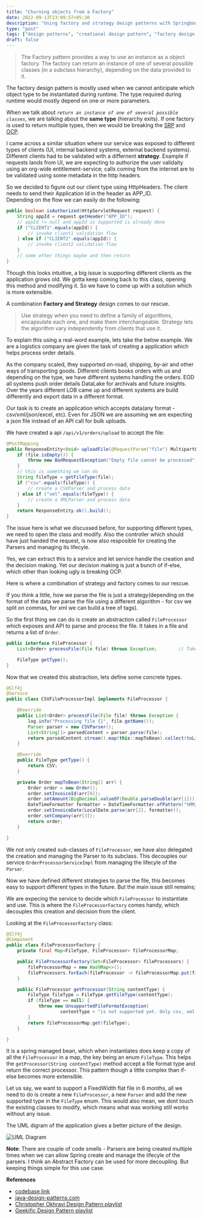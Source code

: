 ```yaml
---
title: "Churning objects from a Factory"
date: 2022-09-13T23:09:57+05:30
description: "Using factory and strategy design patterns with Springboot"
type: "post"
tags: ["design patterns", "creational design pattern", "factory design pattern","java", "springboot"]
draft: false
---
```



> The Factory pattern provides a way to use an instance as a object factory.
> The factory can return an instance of one of several possible classes (in a
> subclass hierarchy), depending on the data provided to it.

The factory design pattern is mostly used when we cannot anticipate which object type
to be instantiated during runtime. The type required during runtime would mostly depend
on one or more parameters.

When we talk about *`return an instance of one of several possible classes`*, we are 
talking about the **same type** (hierarchy exits). If one factory is used to return multiple types,
then we would be breaking the [SRP](https://java-design-patterns.com/principles/#single-responsibility-principle) 
and [OCP](https://java-design-patterns.com/principles/#openclosed-principle).


I came across a similar situation where our service was exposed to different types of clients (UI, internal backend systems, 
external backend systems).
Different clients had to be validated with a differnent **strategy**.
Example if requests lands from UI, we are expecting to authorize the user validaity using an org-wide entitlement-service;
calls coming from the internet are to be validated using some metadata in the http headers.


So we decided to figure out our client type using HttpHeaders. 
The client needs to send their Application Id in the header as APP_ID.  
Depending on the flow we can easily do the following:

```java
public boolean isAuthorized(HttpServletRequest request) {
    String appId = request.getHeader("APP_ID");
    // appId != null and appId is supported is already done
    if ("CLIENT1".equals(appId)) {
        // invoke client1 validation flow
    } else if ("CLIENT2".equals(appId)) {
        // invoke client2 validation flow   
    }
    // some other things maybe and then return
}
```


Though this looks intuitive, a big issue is supporting different clients as the application
grows old. We gotta keep coming back to this class, opening this method and modifying it.
So we have to come up with a solution which is more extensible.


A combination **Factory and Strategy** design comes to our rescue.

> Use strategy when you need to define a family of algorithms, encapsulate
> each one, and make them interchangeable. Strategy lets the algorithm vary
> independently from clients that use it.


To explain this using a real-word example, lets take the below example.
We are a logistics company are given the task of creating a 
application which helps process order details.

As the company scaled, they supported on-road, shipping, by-air and other ways 
of transporting goods. Different clients books orders with us and depending on the
type, we have different systems handling the orders.
EOD all systems push order details DataLake for archivals and future insights.
Over the years different LOB came up and different systems are build differently and export
data in a different format.

Our task is to create an application which accepts data(any format - csv/xml/json/excel, etc).
Even for JSON we are assuming we are expecting a json file instead of an API call for bulk uploads.

We have created a api `/api/v1/orders/upload` to accept the file:
```java
@PostMapping
public ResponseEntity<Void> uploadFile(@RequestParam("file") MultipartFile file) {
    if (file.isEmpty()) {
        throw new BadRequestException("Empty file cannot be processed");
    }
    // this is something we can do
    String fileType = getFileType(file);
    if ("csv".equals(fileType)) {
        // create a CSVParser and process data
    } else if ("xml".equals(fileType)) {
        // create a XMLParser and process data
    }
    return ResponseEntity.ok().build();
}
```

The issue here is what we discussed before, for supporting different types, we need to open the class and modify.
Also the controller which should have just handed the request, is now also resposible for creating the Parsers and
managing its lifecyle.

Yes, we can extract this to a service and let service handle the creation and the decision making. Yet our
decision making is just a bunch of if-else, which other than looking ugly is breaking OCP.

Here is where a combination of strategy and factory comes to our rescue.

If you think a little, how we parse the file is just a strategy(depending on the format of the data we parse the file
using a different algorithm - for csv we split on commas, for xml we can build a tree of tags).

So the first thing we can do is create an abstraction called `FileProcessor` which exposes and API to parse and process
the file. It takes in a file and returns a list of `Order`.

```java
public interface FileProcessor {
    List<Order> processFile(File file) throws Exception;        // Takes in a file and sends us back the List of orders

    FileType getType();
}
```

Now that we created this abstraction, lets define some concrete types.

```java
@Slf4j
@Service
public class CSVFileProcessorImpl implements FileProcessor {

    @Override
    public List<Order> processFile(File file) throws Exception {
        log.info("Processing file {}", file.getName());
        Parser parser = new CSVParser();
        List<String[]> parsedContent = parser.parse(file);
        return parsedContent.stream().map(this::mapToBean).collect(toList());
    }

    @Override
    public FileType getType() {
        return CSV;
    }

    private Order mapToBean(String[] arr) {
        Order order = new Order();
        order.setInvoiceId(arr[0]);
        order.setAmount(BigDecimal.valueOf(Double.parseDouble(arr[1])));
        DateTimeFormatter formatter = DateTimeFormatter.ofPattern("%MM/%dd%yyyy");
        order.setInvoiceDate(LocalDate.parse(arr[2], formatter));
        order.setCompany(arr[3]);
        return order;
    }

}
```

We not only created sub-classes of `FileProcessor`, we have also delegated the
creation and managing the Parser to its  subclass.
This decouples our service `OrderProcessorServiceImpl` from managing the lifecyle of the `Parser`.

Now we have defined different strategies to parse the file, this becomes easy to support 
different types in the future. But the main issue still remains;

We are expecing the service to decide which `FileProcessor` to instantiate and use.
This is where the `FileProcessorFactory` comes handy, which decouples this creation
and decision from the client.

Looking at the `FileProcessorFactory` class:
```java
@Slf4j
@Component
public class FileProcessorFactory {
    private final Map<FileType, FileProcessor> fileProcessorMap;

    public FileProcessorFactory(Set<FileProcessor> fileProcessors) {
        fileProcessorMap = new HashMap<>();
        fileProcessors.forEach(fileProcessor -> fileProcessorMap.put(fileProcessor.getType(), fileProcessor));
    }

    public FileProcessor getProcessor(String contentType) {
        FileType fileType = FileType.getFileType(contentType);
        if (fileType == null) {
            throw new UnsupportedFileFormatException(
                    contentType + "is not supported yet. Only csv, xml and excel is supported");
        }
        return fileProcessorMap.get(fileType);
    }

}
```

It is a spring managed bean, which when instantiates does keep a copy of all the `FileProcessor` in a map,
the key being an enum `FileType`.
This helps the `getProcessor(String contentType)` method accept a file format type and return the correct processor.
This pattern though a little complex than if-else becomes more extensible.

Let us say, we want to support a FixedWidth flat file in 6 months, all we need to do is create a new `FileProcessor`,
a new `Parser` and add the new supported type in the `FileType` enum.
This would also mean, we dont touch the existing classes to modify, which means what was working still works
without any issue.

The UML digram of the application gives a better picture of the design.

![UML Diagram](https://raw.githubusercontent.com/priyakdey/design-pattern-usage-java/factory-design/order-details-processing-service-uml.jpg)


**Note**: There are couple of code smells - Parsers are being created multiple times when we can allow Spring create and manage 
the lifecyle of the parsers. I think an Abstract Factory can be used for more decoupling. But keeping things simple for this use case.


**References**
- [codebase link](https://github.com/priyakdey/design-pattern-usage-java/tree/factory-design)
- [java-design-patterns.com](https://java-dedesign-patterns.com/)
- [Christopher Okhravi Design Pattern playlist](https://www.youtube.com/watch?v=v9ejT8FO-7I&list=PLrhzvIcii6GNjpARdnO4ueTUAVR9eMBpc)
- [Geekific Design Pattern playlist](https://www.youtube.com/watch?v=mE3qTp1TEbg&list=PLlsmxlJgn1HJpa28yHzkBmUY-Ty71ZUGc)